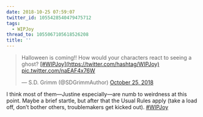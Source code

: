 ```yaml
---
date: 2018-10-25 07:59:07
twitter_id: 1055428540479475712
tags:
  - WIPJoy
thread_to: 1055067105618526208
title: ''
---
```


<blockquote class="twitter-tweet"><p lang="en" dir="ltr">Halloween is coming!! How would your characters react to seeing a ghost? <a href="https://twitter.com/hashtag/WIPJoy?src=hash&amp;ref_src=twsrc%5Etfw">[#WIPJoy](https://twitter.com/hashtag/WIPJoy)</a> <a href="https://t.co/naEAF4x76W">pic.twitter.com/naEAF4x76W</a></p>&mdash; S.D. Grimm (@SDGrimmAuthor) <a href="https://twitter.com/SDGrimmAuthor/status/1055306889058230274?ref_src=twsrc%5Etfw">October 25, 2018</a></blockquote>
<script async src="https://platform.twitter.com/widgets.js" charset="utf-8"></script>

I think most of them—Justine especially—are numb to weirdness at this point. Maybe a brief startle, but after that the Usual Rules apply (take a load off, don’t bother others, troublemakers get kicked out). [#WIPJoy](https://twitter.com/hashtag/WIPJoy)
